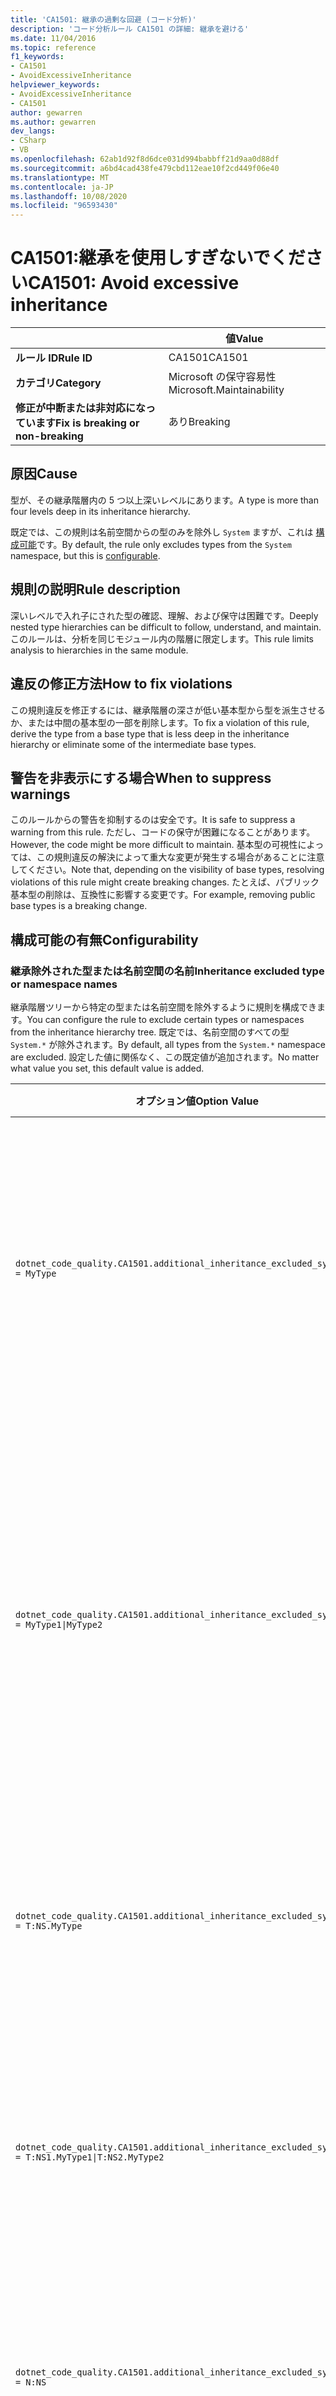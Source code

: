 ```yaml
---
title: 'CA1501: 継承の過剰な回避 (コード分析)'
description: 'コード分析ルール CA1501 の詳細: 継承を避ける'
ms.date: 11/04/2016
ms.topic: reference
f1_keywords:
- CA1501
- AvoidExcessiveInheritance
helpviewer_keywords:
- AvoidExcessiveInheritance
- CA1501
author: gewarren
ms.author: gewarren
dev_langs:
- CSharp
- VB
ms.openlocfilehash: 62ab1d92f8d6dce031d994babbff21d9aa0d88df
ms.sourcegitcommit: a6bd4cad438fe479cbd112eae10f2cd449f06e40
ms.translationtype: MT
ms.contentlocale: ja-JP
ms.lasthandoff: 10/08/2020
ms.locfileid: "96593430"
---
```

# <a name="ca1501-avoid-excessive-inheritance"></a><span data-ttu-id="34e9c-103">CA1501:継承を使用しすぎないでください</span><span class="sxs-lookup"><span data-stu-id="34e9c-103">CA1501: Avoid excessive inheritance</span></span>

| | <span data-ttu-id="34e9c-104">値</span><span class="sxs-lookup"><span data-stu-id="34e9c-104">Value</span></span> |
|-|-|
| <span data-ttu-id="34e9c-105">**ルール ID**</span><span class="sxs-lookup"><span data-stu-id="34e9c-105">**Rule ID**</span></span> |<span data-ttu-id="34e9c-106">CA1501</span><span class="sxs-lookup"><span data-stu-id="34e9c-106">CA1501</span></span>|
| <span data-ttu-id="34e9c-107">**カテゴリ**</span><span class="sxs-lookup"><span data-stu-id="34e9c-107">**Category**</span></span> |<span data-ttu-id="34e9c-108">Microsoft の保守容易性</span><span class="sxs-lookup"><span data-stu-id="34e9c-108">Microsoft.Maintainability</span></span>|
| <span data-ttu-id="34e9c-109">**修正が中断または非対応になっています**</span><span class="sxs-lookup"><span data-stu-id="34e9c-109">**Fix is breaking or non-breaking**</span></span> |<span data-ttu-id="34e9c-110">あり</span><span class="sxs-lookup"><span data-stu-id="34e9c-110">Breaking</span></span>|

## <a name="cause"></a><span data-ttu-id="34e9c-111">原因</span><span class="sxs-lookup"><span data-stu-id="34e9c-111">Cause</span></span>

<span data-ttu-id="34e9c-112">型が、その継承階層内の 5 つ以上深いレベルにあります。</span><span class="sxs-lookup"><span data-stu-id="34e9c-112">A type is more than four levels deep in its inheritance hierarchy.</span></span>

<span data-ttu-id="34e9c-113">既定では、この規則は名前空間からの型のみを除外し `System` ますが、これは [構成可能](#configurability)です。</span><span class="sxs-lookup"><span data-stu-id="34e9c-113">By default, the rule only excludes types from the `System` namespace, but this is [configurable](#configurability).</span></span>

## <a name="rule-description"></a><span data-ttu-id="34e9c-114">規則の説明</span><span class="sxs-lookup"><span data-stu-id="34e9c-114">Rule description</span></span>

<span data-ttu-id="34e9c-115">深いレベルで入れ子にされた型の確認、理解、および保守は困難です。</span><span class="sxs-lookup"><span data-stu-id="34e9c-115">Deeply nested type hierarchies can be difficult to follow, understand, and maintain.</span></span> <span data-ttu-id="34e9c-116">このルールは、分析を同じモジュール内の階層に限定します。</span><span class="sxs-lookup"><span data-stu-id="34e9c-116">This rule limits analysis to hierarchies in the same module.</span></span>

## <a name="how-to-fix-violations"></a><span data-ttu-id="34e9c-117">違反の修正方法</span><span class="sxs-lookup"><span data-stu-id="34e9c-117">How to fix violations</span></span>

<span data-ttu-id="34e9c-118">この規則違反を修正するには、継承階層の深さが低い基本型から型を派生させるか、または中間の基本型の一部を削除します。</span><span class="sxs-lookup"><span data-stu-id="34e9c-118">To fix a violation of this rule, derive the type from a base type that is less deep in the inheritance hierarchy or eliminate some of the intermediate base types.</span></span>

## <a name="when-to-suppress-warnings"></a><span data-ttu-id="34e9c-119">警告を非表示にする場合</span><span class="sxs-lookup"><span data-stu-id="34e9c-119">When to suppress warnings</span></span>

<span data-ttu-id="34e9c-120">このルールからの警告を抑制するのは安全です。</span><span class="sxs-lookup"><span data-stu-id="34e9c-120">It is safe to suppress a warning from this rule.</span></span> <span data-ttu-id="34e9c-121">ただし、コードの保守が困難になることがあります。</span><span class="sxs-lookup"><span data-stu-id="34e9c-121">However, the code might be more difficult to maintain.</span></span> <span data-ttu-id="34e9c-122">基本型の可視性によっては、この規則違反の解決によって重大な変更が発生する場合があることに注意してください。</span><span class="sxs-lookup"><span data-stu-id="34e9c-122">Note that, depending on the visibility of base types, resolving violations of this rule might create breaking changes.</span></span> <span data-ttu-id="34e9c-123">たとえば、パブリック基本型の削除は、互換性に影響する変更です。</span><span class="sxs-lookup"><span data-stu-id="34e9c-123">For example, removing public base types is a breaking change.</span></span>

## <a name="configurability"></a><span data-ttu-id="34e9c-124">構成可能の有無</span><span class="sxs-lookup"><span data-stu-id="34e9c-124">Configurability</span></span>

### <a name="inheritance-excluded-type-or-namespace-names"></a><span data-ttu-id="34e9c-125">継承除外された型または名前空間の名前</span><span class="sxs-lookup"><span data-stu-id="34e9c-125">Inheritance excluded type or namespace names</span></span>

<span data-ttu-id="34e9c-126">継承階層ツリーから特定の型または名前空間を除外するように規則を構成できます。</span><span class="sxs-lookup"><span data-stu-id="34e9c-126">You can configure the rule to exclude certain types or namespaces from the inheritance hierarchy tree.</span></span> <span data-ttu-id="34e9c-127">既定では、名前空間のすべての型 `System.*` が除外されます。</span><span class="sxs-lookup"><span data-stu-id="34e9c-127">By default, all types from the `System.*` namespace are excluded.</span></span> <span data-ttu-id="34e9c-128">設定した値に関係なく、この既定値が追加されます。</span><span class="sxs-lookup"><span data-stu-id="34e9c-128">No matter what value you set, this default value is added.</span></span>

| <span data-ttu-id="34e9c-129">オプション値</span><span class="sxs-lookup"><span data-stu-id="34e9c-129">Option Value</span></span> | <span data-ttu-id="34e9c-130">まとめ</span><span class="sxs-lookup"><span data-stu-id="34e9c-130">Summary</span></span> |
| --- | --- |
|`dotnet_code_quality.CA1501.additional_inheritance_excluded_symbol_names = MyType` | <span data-ttu-id="34e9c-131">' MyType ' という名前のすべての型、またはその名前空間に ' MyType ' が含まれているすべての型 (および名前空間のすべての型) を検索します `System`</span><span class="sxs-lookup"><span data-stu-id="34e9c-131">Matches all types named 'MyType' or whose containing namespace contains 'MyType' (and all types from the `System` namespace)</span></span> |
|`dotnet_code_quality.CA1501.additional_inheritance_excluded_symbol_names = MyType1\|MyType2` | <span data-ttu-id="34e9c-132">' MyType1 ' または ' MyType2 ' という名前のすべての型、またはその名前空間に ' MyType1 ' または ' MyType2 ' (および名前空間のすべての型) が含まれているすべての型と一致します `System`</span><span class="sxs-lookup"><span data-stu-id="34e9c-132">Matches all types named either 'MyType1' or 'MyType2' or whose containing namespace contains either 'MyType1' or 'MyType2' (and all types from the `System` namespace)</span></span> |
|`dotnet_code_quality.CA1501.additional_inheritance_excluded_symbol_names = T:NS.MyType` | <span data-ttu-id="34e9c-133">名前空間 ' NS ' 内の特定の型 ' MyType ' (および名前空間のすべての型) と一致します `System`</span><span class="sxs-lookup"><span data-stu-id="34e9c-133">Matches specific type 'MyType' in the namespace 'NS' (and all types from the `System` namespace)</span></span> |
|`dotnet_code_quality.CA1501.additional_inheritance_excluded_symbol_names = T:NS1.MyType1\|T:NS2.MyType2` | <span data-ttu-id="34e9c-134">特定の型 ' MyType1 ' と ' MyType2 ' をそれぞれの完全修飾名 (および名前空間のすべての型) と一致させる `System`</span><span class="sxs-lookup"><span data-stu-id="34e9c-134">Matches specific types 'MyType1' and 'MyType2' with respective fully qualified names (and all types from the `System` namespace)</span></span> |
|`dotnet_code_quality.CA1501.additional_inheritance_excluded_symbol_names = N:NS` | <span data-ttu-id="34e9c-135">' NS ' 名前空間 (および名前空間のすべての型) のすべての型を照合します `System` 。</span><span class="sxs-lookup"><span data-stu-id="34e9c-135">Matches all types from the 'NS' namespace (and all types from the `System` namespace)</span></span> |
|`dotnet_code_quality.CA1501.additional_inheritance_excluded_symbol_names = My*` | <span data-ttu-id="34e9c-136">名前が ' My ' で始まるか、またはその名前空間の部分が ' My ' で始まるすべての型 (および名前空間のすべての型) と一致します `System`</span><span class="sxs-lookup"><span data-stu-id="34e9c-136">Matches all types whose name starts with 'My' or whose containing namespace parts starts with 'My' (and all types from the `System` namespace)</span></span> |
|`dotnet_code_quality.CA1501.additional_inheritance_excluded_symbol_names = T:NS.My*` | <span data-ttu-id="34e9c-137">名前空間 ' NS ' (および名前空間のすべての型) の ' My ' で始まる名前を持つすべての型と一致します `System`</span><span class="sxs-lookup"><span data-stu-id="34e9c-137">Matches all types whose name starts with 'My' in the namespace 'NS' (and all types from the `System` namespace)</span></span> |
|`dotnet_code_quality.CA1501.additional_inheritance_excluded_symbol_names = N:My*` | <span data-ttu-id="34e9c-138">含まれている名前空間が ' My ' で始まるすべての型 (および名前空間のすべての型) と一致します `System`</span><span class="sxs-lookup"><span data-stu-id="34e9c-138">Matches all types whose containing namespace starts with 'My' (and all types from the `System` namespace)</span></span> |

## <a name="example"></a><span data-ttu-id="34e9c-139">例</span><span class="sxs-lookup"><span data-stu-id="34e9c-139">Example</span></span>

<span data-ttu-id="34e9c-140">次の例は、規則に違反する型を示しています。</span><span class="sxs-lookup"><span data-stu-id="34e9c-140">The following example shows a type that violates the rule:</span></span>

```csharp
class BaseClass {}
class FirstDerivedClass : BaseClass {}
class SecondDerivedClass : FirstDerivedClass {}
class ThirdDerivedClass : SecondDerivedClass {}
class FourthDerivedClass : ThirdDerivedClass {}

// This class violates the rule.
class FifthDerivedClass : FourthDerivedClass {}
```

:::code language="vb" source="snippets/vb/all-rules/ca1501-avoid-excessive-inheritance_1.vb":::
